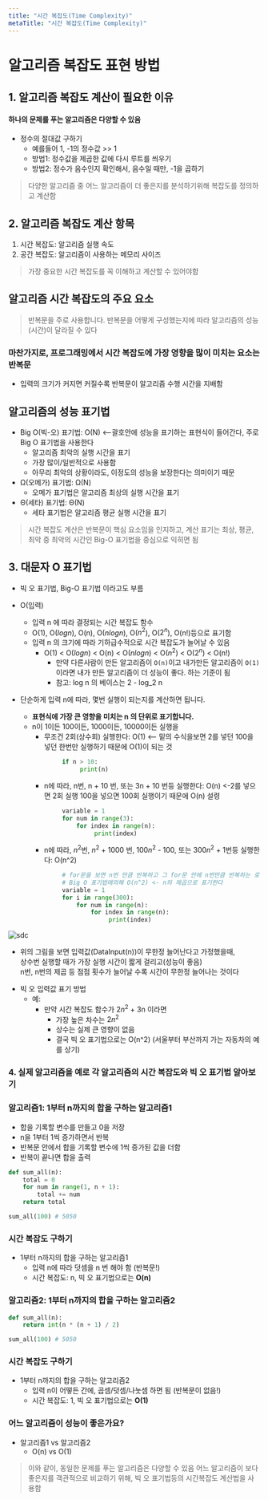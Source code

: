 ```yaml
---
title: "시간 복잡도(Time Complexity)"
metaTitle: "시간 복잡도(Time Complexity)"
---
```


# 알고리즘 복잡도 표현 방법

## 1. 알고리즘 복잡도 계산이 필요한 이유

#### 하나의 문제를 푸는 알고리즘은 다양할 수 있음

* 정수의 절대값 구하기
    + 예를들어 1, -1의 정수값 >> 1
    + 방법1: 정수값을 제곱한 값에 다시 루트를 씌우기
    + 방법2: 정수가 음수인지 확인해서, 음수일 때만, -1을 곱하기

> 다양한 알고리즘 중 어느 알고리즘이 더 좋은지를 분석하기위해 복잡도를 정의하고 계산함

## 2. 알고리즘 복잡도 계산 항목

1. 시간 복잡도: 알고리즘 실행 속도
2. 공간 복잡도: 알고리즘이 사용하는 메모리 사이즈

> 가장 중요한 시간 복잡도를 꼭 이해하고 계산할 수 있어야함

## 알고리즘 시간 복잡도의 주요 요소

> 반복문을 주로 사용합니다.
> 반복문을 어떻게 구성했는지에 따라 알고리즘의 성능(시간)이 달라질 수 있다

### 마찬가지로, 프로그래밍에서 시간 복잡도에 가장 영향을 많이 미치는 요소는 반복문

* 입력의 크기가 커지면 커질수록 반복문이 알고리즘 수행 시간을 지배함

## 알고리즘의 성능 표기법

* Big O(빅-오) 표기법: O(N)  <--괄호안에 성능을 표기하는 표현식이 들어간다, 주로 Big O 표기법을 사용한다
    + 알고리즘 최악의 실행 시간을 표기
    + 가장 많이/일반적으로 사용함
    + 아무리 최악의 상황이라도, 이정도의 성능을 보장한다는 의미이기 때문
* Ω(오메가) 표기법: Ω(N)
    + 오메가 표기법은 알고리즘 최상의 실행 시간을 표기
* Θ(세타) 표기법: Θ(N)
    + 세타 표기법은 알고리즘 평균 실행 시간을 표기

> 시간 복잡도 계산은 반복문이 핵심 요소임을 인지하고, 계산 표기는 최상, 평균, 최악 중 최악의 시간인 Big-O 표기법을 중심으로 익히면 됨

## 3. 대문자 O 표기법

* 빅 오 표기법, Big-O 표기법 이라고도 부름
* O(입력)
  - 입력 n 에 따라 결정되는 시간 복잡도 함수
  - O(1), O($log n$), O(n), O($nlog n$), O($n^2$), O($2^n$), O(n!)등으로 표기함
  - 입력 n 의 크기에 따라 기하급수적으로 시간 복잡도가 늘어날 수 있음
    - O(1) < O($log n$) < O(n) < O($nlog n$) < O($n^2$) < O($2^n$) < O(n!)
      - 만약 다른사람이 만든 알고리즘이 `O(n)`이고 내가만든 알고리즘이 `O(1)`이라면 내가 만든 알고리즘이 더 성능이 좋다. 하는 기준이 됨
      - 참고: log n 의 베이스는 2 - log_2 n

* 단순하게 입력 n에 따라, 몇번 실행이 되는지를 계산하면 됩니다.
  - **표현식에 가장 큰 영향을 미치는 n 의 단위로 표기합니다.**
  - n이 1이든 100이든, 1000이든, 10000이든 실행을
    - 무조건 2회(상수회) 실행한다: O(1) <-- 밑의 수식을보면 2를 넣던 100을 넣던 한번만 실행하기 때문에 O(1)이 되는 것
       ```python
            if n > 10:
                 print(n)
       ```
    - n에 따라, n번, n + 10 번, 또는 3n + 10 번등 실행한다: O(n) <-2를 넣으면 2회 실행 100을 넣으면 100회 실행이기 때문에 O(n) 설령
       ```python
            variable = 1
            for num in range(3):
                for index in range(n):
                     print(index)
       ```
    - n에 따라, $n^2$번, $n^2$ + 1000 번, $100n^2$ - 100, 또는 $300n^2$ + 1번등 실행한다: O(n^2)
       ```python
            # for문을 보면 n번 만큼 반복하고 그 for문 안에 n번만큼 반복하는 로직이 있는데 총 n번의 n번을 반복했기 때문에 
            # Big O 표기법에의해 O(n^2) <- n의 제곱으로 표기한다
            variable = 1
            for i in range(300):
                for num in range(n):
                    for index in range(n):
                         print(index)
       ```    

![sdc](http://www.fun-coding.org/00_Images/bigo.png)  
  - 위의 그림을 보면 입력값(DataInput(n))이 무한정 늘어난다고 가정했을때,  
  상수번 실행할 때가 가장 실행 시간이 짧게 걸리고(성능이 좋음)  
   n번, n번의 제곱 등 점점 횟수가 늘어날 수록 시간이 무한정 늘어나는 것이다

* 빅 오 입력값 표기 방법
  - 예: 
    - 만약 시간 복잡도 함수가 $2n^2$ + 3n 이라면
      - 가장 높은 차수는 $2n^2$ 
      - 상수는 실제 큰 영향이 없음 
      - 결국 빅 오 표기법으로는 O(n^2) (서울부터 부산까지 가는 자동차의 예를 상기)

### 4. 실제 알고리즘을 예로 각 알고리즘의 시간 복잡도와 빅 오 표기법 알아보기

### 알고리즘1: 1부터 n까지의 합을 구하는 알고리즘1
* 합을 기록할 변수를 만들고 0을 저장
* n을 1부터 1씩 증가하면서 반복
* 반복문 안에서 합을 기록할 변수에 1씩 증가된 값을 더함
* 반복이 끝나면 합을 출력
```py
def sum_all(n):
    total = 0
    for num in range(1, n + 1):
        total += num
    return total

sum_all(100) # 5050
```

### 시간 복잡도 구하기

* 1부터 n까지의 합을 구하는 알고리즘1
  - 입력 n에 따라 덧셈을 n 번 해야 함 (반복문!)
  - 시간 복잡도: n, 빅 오 표기법으로는 **O(n)**

### 알고리즘2: 1부터 n까지의 합을 구하는 알고리즘2

```py
def sum_all(n):
    return int(n * (n + 1) / 2)

sum_all(100) # 5050
```

### 시간 복잡도 구하기
* 1부터 n까지의 합을 구하는 알고리즘2
  - 입력 n이 어떻든 간에, 곱셈/덧셈/나눗셈 하면 됨 (반복문이 없음!)
  - 시간 복잡도: 1, 빅 오 표기법으로는 **O(1)**

### 어느 알고리즘이 성능이 좋은가요?
- 알고리즘1 vs 알고리즘2
  - O(n) vs O(1)

> 이와 같이, 동일한 문제를 푸는 알고리즘은 다양할 수 있음
> 어느 알고리즘이 보다 좋은지를 객관적으로 비교하기 위해, 빅 오 표기법등의 시간복잡도 계산법을 사용함